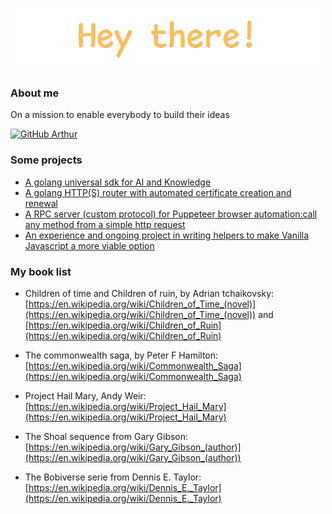 <p align="center">
    <img src="assets/banner.png"/>
</p>

### About me

On a mission to enable everybody to build their ideas

[![GitHub Arthur](https://img.shields.io/github/followers/arthurweinmann?label=follow%20my%20work%20on%20github&style=social)](https://github.com/Arthurweinmann)

### Some projects

- [A golang universal sdk for AI and Knowledge](https://github.com/arthurweinmann/go-ai-sdk)
- [A golang HTTP(S) router with automated certificate creation and renewal](https://github.com/arthurweinmann/go-https-hug)
- [A RPC server (custom protocol) for Puppeteer browser automation:call any method from a simple http request](https://github.com/arthurweinmann/puppeteer-server)
- [An experience and ongoing project in writing helpers to make Vanilla Javascript a more viable option](https://github.com/arthurweinmann/tinyveil)

### My book list

- Children of time and Children of ruin, by Adrian tchaikovsky: [https://en.wikipedia.org/wiki/Children_of_Time_(novel)](https://en.wikipedia.org/wiki/Children_of_Time_(novel)) and [https://en.wikipedia.org/wiki/Children_of_Ruin](https://en.wikipedia.org/wiki/Children_of_Ruin)

- The commonwealth saga, by Peter F Hamilton: [https://en.wikipedia.org/wiki/Commonwealth_Saga](https://en.wikipedia.org/wiki/Commonwealth_Saga)

- Project Hail Mary, Andy Weir: [https://en.wikipedia.org/wiki/Project_Hail_Mary](https://en.wikipedia.org/wiki/Project_Hail_Mary)

- The Shoal sequence from Gary Gibson: [https://en.wikipedia.org/wiki/Gary_Gibson_(author)](https://en.wikipedia.org/wiki/Gary_Gibson_(author))

- The Bobiverse serie from Dennis E. Taylor: [https://en.wikipedia.org/wiki/Dennis_E._Taylor](https://en.wikipedia.org/wiki/Dennis_E._Taylor)

